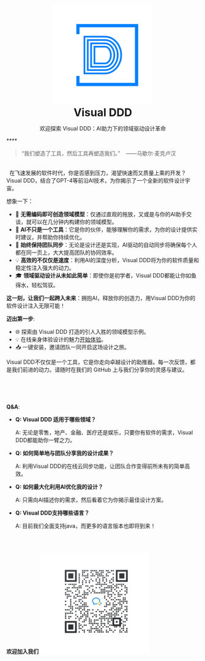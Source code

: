 <a name="readme-top"></a>

<br />
<div align="center">
  <a href="https://github.com/carlrobertoh/CodeGPT">
    <img alt="plugin-icon" src="./pluginIcon.svg">
  </a>
  <h1 style="margin: 0;" align="center">Visual DDD</h1>
  <p>  欢迎探索 Visual DDD：AI助力下的领域驱动设计革命  </p>
</div>
****

> “我们塑造了工具，然后工具再塑造我们。”&nbsp;&nbsp;&nbsp;&nbsp;——马歇尔·麦克卢汉

<br/>
&nbsp;&nbsp;在飞速发展的软件时代，你是否感到压力，渴望快速而又质量上乘的开发？Visual DDD，结合了GPT-4等前沿AI技术，为你揭示了一个全新的软件设计宇宙。

想象一下：
- 🚀 **无需编码即可创造领域模型**：仅通过直观的拖放，又或是与你的AI助手交谈，就可以在几分钟内构建你的领域模型。
- 🤖 **AI不只是一个工具**：它是你的伙伴，能够理解你的需求，为你的设计提供实时建议，并帮助你持续优化。
- 🌟 **始终保持团队同步**：无论是设计还是实现，AI驱动的自动同步将确保每个人都在同一页上，大大提高团队的协同效率。
- 💡 **高效的不仅仅是速度**：利用AI的深度分析，Visual DDD将为你的软件质量和稳定性注入强大的动力。
- 🎓 **领域驱动设计从未如此简单**：即使你是初学者，Visual DDD都能让你如鱼得水，轻松驾驭。

**这一刻，让我们一起跨入未来**：拥抱AI，释放你的创造力，用Visual DDD为你的软件设计注入无限可能！

**迈出第一步**:

- 🌐 探索由 Visual DDD 打造的引人入胜的领域模型示例。
- 💡 在线亲身体验设计的魅力[开始体验](https://ddd.wakedata.com)。
- 📥 一键安装，邀请团队一同开启这场设计之旅。

Visual DDD不仅仅是一个工具，它是你走向卓越设计的助推器。每一次反馈，都是我们前进的动力。请随时在我们的 GitHub 上与我们分享你的灵感与建议。


<br/>
<br/>
<br/>

**Q&A**:

- **Q: Visual DDD 适用于哪些领域？**

  A: 无论是零售，地产、金融、医疗还是娱乐，只要你有软件的需求，Visual DDD都能助你一臂之力。

- **Q: 如何简单地与团队分享我的设计成果？**

  A: 利用Visual DDD的在线云同步功能，让团队合作变得前所未有的简单高效。

- **Q: 如何最大化利用AI优化我的设计？**

  A: 只需向AI描述你的需求，然后看着它为你揭示最佳设计方案。

- **Q: Visual DDD支持哪些语言？**

  A: 目前我们全面支持java，而更多的语言版本也即将到来！

<br/>
<br/>

**欢迎加入我们**
![1702279915006](images/1702279915006.png)